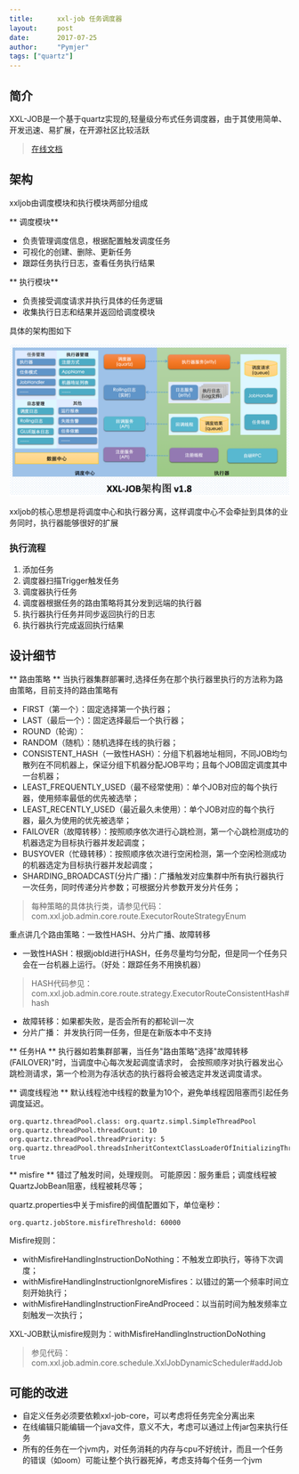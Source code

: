 ```yaml
---
title:      xxl-job 任务调度器
layout:     post
date:       2017-07-25
author:     "Pymjer"
tags: ["quartz"]
---
```

## 简介
XXL-JOB是一个基于quartz实现的,轻量级分布式任务调度器，由于其使用简单、开发迅速、易扩展，在开源社区比较活跃

> [在线文档](https://github.com/xuxueli/xxl-job/blob/master/doc/XXL-JOB%E5%AE%98%E6%96%B9%E6%96%87%E6%A1%A3.md)

## 架构
xxljob由调度模块和执行模块两部分组成

** 调度模块** 

- 负责管理调度信息，根据配置触发调度任务
- 可视化的创建、删除、更新任务
- 跟踪任务执行日志，查看任务执行结果

** 执行模块**

- 负责接受调度请求并执行具体的任务逻辑
- 收集执行日志和结果并返回给调度模块

具体的架构图如下

![java-javascript](../img/in-post/xxl-job/arc.png)

xxljob的核心思想是将调度中心和执行器分离，这样调度中心不会牵扯到具体的业务同时，执行器能够很好的扩展

### 执行流程
1. 添加任务 
1. 调度器扫描Trigger触发任务
1. 调度器执行任务
1. 调度器根据任务的路由策略将其分发到远端的执行器
1. 执行器执行任务并同步返回执行的日志
1. 执行器执行完成返回执行结果

## 设计细节

** 路由策略 ** 
当执行器集群部署时,选择任务在那个执行器里执行的方法称为路由策略，目前支持的路由策略有

- FIRST（第一个）：固定选择第一个执行器；
- LAST（最后一个）：固定选择最后一个执行器；
- ROUND（轮询）：
- RANDOM（随机）：随机选择在线的执行器；
- CONSISTENT_HASH（一致性HASH）：分组下机器地址相同，不同JOB均匀散列在不同机器上，保证分组下机器分配JOB平均；且每个JOB固定调度其中一台机器；
- LEAST_FREQUENTLY_USED（最不经常使用）：单个JOB对应的每个执行器，使用频率最低的优先被选举；
- LEAST_RECENTLY_USED（最近最久未使用）：单个JOB对应的每个执行器，最久为使用的优先被选举；
- FAILOVER（故障转移）：按照顺序依次进行心跳检测，第一个心跳检测成功的机器选定为目标执行器并发起调度；
- BUSYOVER（忙碌转移）：按照顺序依次进行空闲检测，第一个空闲检测成功的机器选定为目标执行器并发起调度；
- SHARDING_BROADCAST(分片广播)：广播触发对应集群中所有执行器执行一次任务，同时传递分片参数；可根据分片参数开发分片任务；

> 每种策略的具体执行类，请参见代码：com.xxl.job.admin.core.route.ExecutorRouteStrategyEnum

重点讲几个路由策略：一致性HASH、分片广播、故障转移

* 一致性HASH：根据jobId进行HASH，任务尽量均匀分配，但是同一个任务只会在一台机器上运行。（好处：跟踪任务不用换机器）
 > HASH代码参见：com.xxl.job.admin.core.route.strategy.ExecutorRouteConsistentHash#hash
* 故障转移：如果都失败，是否会所有的都轮训一次
* 分片广播： 并发执行同一任务，但是在新版本中不支持

** 任务HA **
执行器如若集群部署，当任务"路由策略"选择"故障转移(FAILOVER)"时，当调度中心每次发起调度请求时，
会按照顺序对执行器发出心跳检测请求，第一个检测为存活状态的执行器将会被选定并发送调度请求。 

** 调度线程池 **
默认线程池中线程的数量为10个，避免单线程因阻塞而引起任务调度延迟。

	org.quartz.threadPool.class: org.quartz.simpl.SimpleThreadPool
	org.quartz.threadPool.threadCount: 10
	org.quartz.threadPool.threadPriority: 5
	org.quartz.threadPool.threadsInheritContextClassLoaderOfInitializingThread: true

** misfire **
错过了触发时间，处理规则。 可能原因：服务重启；调度线程被QuartzJobBean阻塞，线程被耗尽等；

quartz.properties中关于misfire的阀值配置如下，单位毫秒：

	org.quartz.jobStore.misfireThreshold: 60000

Misfire规则： 

- withMisfireHandlingInstructionDoNothing：不触发立即执行，等待下次调度； 
- withMisfireHandlingInstructionIgnoreMisfires：以错过的第一个频率时间立刻开始执行； 
- withMisfireHandlingInstructionFireAndProceed：以当前时间为触发频率立刻触发一次执行；

XXL-JOB默认misfire规则为：withMisfireHandlingInstructionDoNothing

> 参见代码：com.xxl.job.admin.core.schedule.XxlJobDynamicScheduler#addJob

## 可能的改进
- 自定义任务必须要依赖xxl-job-core，可以考虑将任务完全分离出来
- 在线编辑只能编辑一个java文件，意义不大，考虑可以通过上传jar包来执行任务
- 所有的任务在一个jvm内，对任务消耗的内存与cpu不好统计，而且一个任务的错误（如oom）可能让整个执行器死掉，考虑支持每个任务一个jvm
